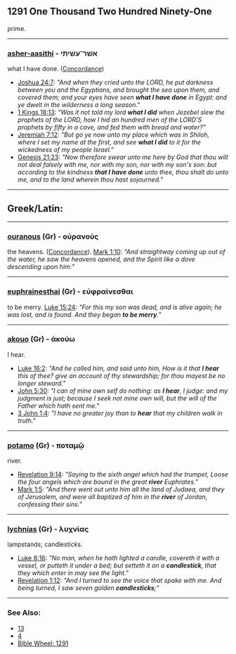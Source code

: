 ## 1291 One Thousand Two Hundred Ninety-One
prime.

---

### [asher-aasithi](/keys/AShR-OShIThI) - אשר־עשיתי
what I have done. ([Concordance](https://biblehub.com/hebrew/asiti_6213.htm))

- [Joshua 24:7](https://biblehub.com/joshua/24-7.htm): *"And when they cried unto the LORD, he put darkness between you and the Egyptians, and brought the sea upon them, and covered them; and your eyes have seen **what I have done** in Egypt: and ye dwelt in the wilderness a long season."*
- [1 Kings 18:13](https://biblehub.com/1_kings/18-13.htm): *"Was it not told my lord **what I did** when Jezebel slew the prophets of the LORD, how I hid an hundred men of the LORD'S prophets by fifty in a cave, and fed them with bread and water?"*
- [Jeremiah 7:12](https://biblehub.com/jeremiah/7-12.htm): *"But go ye now unto my place which was in Shiloh, where I set my name at the first, and see **what I did** to it for the wickedness of my people Israel."*
- [Genesis 21:23](https://biblehub.com/genesis/21-23.htm): *"Now therefore swear unto me here by God that thou wilt not deal falsely with me, nor with my son, nor with my son's son: but according to the kindness **that I have done** unto thee, thou shalt do unto me, and to the land wherein thou hast sojourned."*

---

## Greek/Latin:

---

### [ouranous](/greek?word=ouranous) (Gr) - οὐρανοὺς
the heavens. ([Concordance](https://biblehub.com/greek/ouranous_3772.htm)). [Mark 1:10](https://biblehub.com/mark/1-10.htm): *"And straightway coming up out of the water, he saw the heavens opened, and the Spirit like a dove descending upon him:"*

---

### [euphrainesthai](/greek?word=euphrainesthai) (Gr) - εὐφραίνεσθαι
to be merry. [Luke 15:24](https://biblehub.com/luke/15-24.htm): *"For this my son was dead, and is alive again; he was lost, and is found. And they began **to be merry**."*

---

### [akouo](/greek?word=akouO) (Gr) - ἀκούω
I hear.

- [Luke 16:2](https://biblehub.com/luke/16-2.htm): *"And he called him, and said unto him, How is it that **I hear** this of thee? give an account of thy stewardship; for thou mayest be no longer steward."*
- [John 5:30](https://biblehub.com/john/5-30.htm): *"I can of mine own self do nothing: as **I hear**, I judge: and my judgment is just; because I seek not mine own will, but the will of the Father which hath sent me."*
- [3 John 1:4](https://biblehub.com/3_john/1-4.htm): *"I have no greater joy than to **hear** that my children walk in truth."*

---

### [potamo](/greek?word=potamOi) (Gr) - ποταμῷ
river.

- [Revelation 9:14](https://biblehub.com/revelation/9-14.htm): *"Saying to the sixth angel which had the trumpet, Loose the four angels which are bound in the great **river** Euphrates."*
- [Mark 1:5](https://biblehub.com/mark/1-5.htm): *"And there went out unto him all the land of Judaea, and they of Jerusalem, and were all baptized of him in the **river** of Jordan, confessing their sins."*

---

### [lychnias](/greek?word=luchnias) (Gr) - λυχνίας
lampstands; candlesticks.

- [Luke 8:16](https://biblehub.com/luke/8-16.htm): *"No man, when he hath lighted a candle, covereth it with a vessel, or putteth it under a bed; but setteth it on a **candlestick**, that they which enter in may see the light."*
- [Revelation 1:12](https://biblehub.com/revelation/1-12.htm): *"And I turned to see the voice that spake with me. And being turned, I saw seven golden **candlesticks**;"*

---

### See Also:

- [13](13)
- [4](4)
- [Bible Wheel: 1291](https://www.biblewheel.com//GR/GR_Database.php?SearchBy_Gematria=1291)

